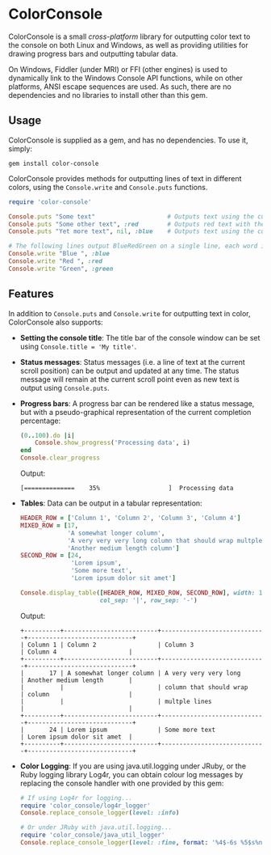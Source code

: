 # ColorConsole

ColorConsole is a small *cross-platform* library for outputting color text to the console on both Linux and Windows, as well as providing utilities for drawing progress bars and outputting tabular data.

On Windows, Fiddler (under MRI) or FFI (other engines) is used to dynamically link to the Windows Console API functions, while on other platforms, ANSI escape sequences are used. As such, there are no dependencies and no libraries to install other than this gem.


## Usage

ColorConsole is supplied as a gem, and has no dependencies. To use it, simply:
```
gem install color-console
```

ColorConsole provides methods for outputting lines of text in different colors, using the `Console.write` and `Console.puts` functions.

```ruby
require 'color-console'

Console.puts "Some text"                    # Outputs text using the current console colours
Console.puts "Some other text", :red        # Outputs red text with the current background
Console.puts "Yet more text", nil, :blue    # Outputs text using the current foreground and a blue background

# The following lines output BlueRedGreen on a single line, each word in the appropriate color
Console.write "Blue ", :blue
Console.write "Red ", :red
Console.write "Green", :green
```

## Features

In addition to `Console.puts` and `Console.write` for outputting text in color, ColorConsole also supports:
* __Setting the console title__: The title bar of the console window can be set using `Console.title = 'My title'`.
* __Status messages__: Status messages (i.e. a line of text at the current scroll position) can be output and
  updated at any time. The status message will remain at the current scroll point even as new text is output
  using `Console.puts`.
* __Progress bars__: A progress bar can be rendered like a status message, but with a pseudo-graphical representation
  of the current completion percentage:

    ```ruby
    (0..100).do |i|
        Console.show_progress('Processing data', i)
    end
    Console.clear_progress
    ```
    Output:
    ```
    [==============    35%                   ]  Processing data
    ```
* __Tables__: Data can be output in a tabular representation:

    ```ruby
    HEADER_ROW = ['Column 1', 'Column 2', 'Column 3', 'Column 4']
    MIXED_ROW = [17,
                 'A somewhat longer column',
                 'A very very very long column that should wrap multple lines',
                 'Another medium length column']
    SECOND_ROW = [24,
                  'Lorem ipsum',
                  'Some more text',
                  'Lorem ipsum dolor sit amet']

    Console.display_table([HEADER_ROW, MIXED_ROW, SECOND_ROW], width: 100,
                          col_sep: '|', row_sep: '-')
    ```
    Output:
    ```
    +----------+--------------------------+-----------------------------+-----------------------------+
    | Column 1 | Column 2                 | Column 3                    | Column 4                    |
    +----------+--------------------------+-----------------------------+-----------------------------+
    |       17 | A somewhat longer column | A very very very long       | Another medium length       |
    |          |                          | column that should wrap     | column                      |
    |          |                          | multple lines               |                             |
    +----------+--------------------------+-----------------------------+-----------------------------+
    |       24 | Lorem ipsum              | Some more text              | Lorem ipsum dolor sit amet  |
    +----------+--------------------------+-----------------------------+-----------------------------+
    ```
* __Color Logging__: If you are using java.util.logging under JRuby, or the Ruby logging library Log4r, you can obtain colour log messages by replacing the console handler with one provided by this gem:
    ```ruby
    # If using Log4r for logging...
    require 'color_console/log4r_logger'
    Console.replace_console_logger(level: :info)

    # Or under JRuby with java.util.logging...
    require 'color_console/java_util_logger'
    Console.replace_console_logger(level: :fine, format: '%4$-6s %5$s%n')
    ```

